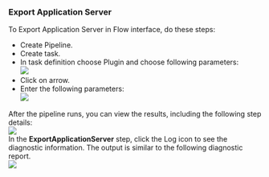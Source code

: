
### Export Application Server

To Export Application Server in Flow interface, do these steps:

 * Create Pipeline.
 * Create task.
 * In task definition choose Plugin and choose following parameters:
   <br /><img src="../../plugins/EC-WebSphere/images/ExportApplicationServer/PipelinePicker.png" />
 * Click on arrow.
 * Enter the following parameters:
   <br /><img src="../../plugins/EC-WebSphere/images/ExportApplicationServer/PipelineConfig.png" />

After the pipeline runs, you can view the results, including the following step details:
<br /><img src="../../plugins/EC-WebSphere/images/ExportApplicationServer/PipelineResult.png" />
<br />In the <b>ExportApplicationServer</b> step, click the Log icon to see the diagnostic information. The output is similar to the following diagnostic report.
<br /><img src="../../plugins/EC-WebSphere/images/ExportApplicationServer/PipelineLog.png" />
